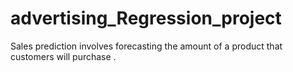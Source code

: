 # advertising_Regression_project
Sales prediction involves forecasting the amount of a product that customers will purchase . 
